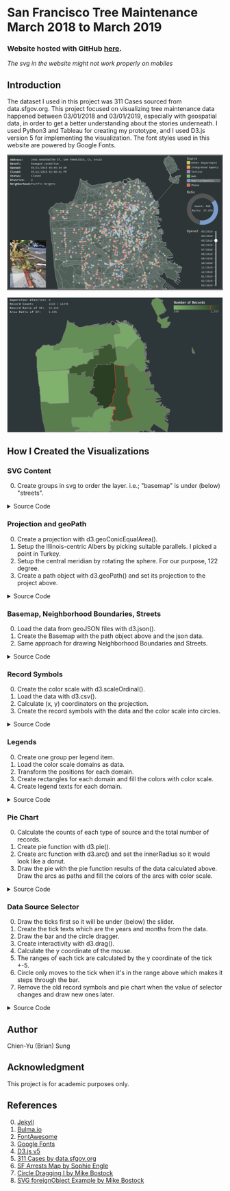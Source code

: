 # San Francisco Tree Maintenance March 2018 to March 2019

### Website hosted with GitHub [here](https://ohbriansung.github.io/data_visualization_hw3/).

*The svg in the website might not work properly on mobiles*

## Introduction

The dataset I used in this project was 311 Cases sourced from data.sfgov.org. This project focused on visualizing tree maintenance data happened between 03/01/2018 and 03/01/2019, especially with geospatial data, in order to get a better understanding about the stories underneath. I used Python3 and Tableau for creating my prototype, and I used D3.js version 5 for implementing the visualization. The font styles used in this website are powered by Google Fonts.

![screenshot](https://raw.githubusercontent.com/ohbriansung/data_visualization_hw3/gh-pages/img/screenshot.png)

![screenshot2](https://raw.githubusercontent.com/ohbriansung/data_visualization_hw3/gh-pages/img/screenshot2.png)

## How I Created the Visualizations

### SVG Content

0. Create groups in svg to order the layer. i.e.; "basemap" is under \(below\) "streets".

<details>
<summary>Source Code</summary>

```Html5
<svg id="svg1" class="map">
    <g id="basemap"></g>
    <g id="streets" pointer-events="none"></g>
    <g id="outline" pointer-events="none"></g>
    <g id="records"></g>
    <g id="piechar"></g>
    <g id="legends"></g>
    <g id="tooltip" pointer-events="none"></g>
    <g id="details" pointer-events="none"></g>
    <g id="picture" pointer-events="none"></g>
    <g id="dslider"></g>
</svg>
```

</details>

### Projection and geoPath

0. Create a projection with d3.geoConicEqualArea\(\).
1. Setup the Illinois-centric Albers by picking suitable parallels. I picked a point in Turkey.
1. Setup the central meridian by rotating the sphere. For our purpose, 122 degree.
1. Create a path object with d3.geoPath\(\) and set its projection to the project above.

<details>
<summary>Source Code</summary>
    
```JavaScript
const projection = d3.geoConicEqualArea();
projection.parallels([37.692514, 37.840699]);
projection.rotate([122, 0]);
const path = d3.geoPath().projection(projection);
```

</details>

### Basemap, Neighborhood Boundaries, Streets

0. Load the data from geoJSON files with d3.json\(\).
1. Create the Basemap with the path object above and the json data.
1. Same approach for drawing Neighborhood Boundaries and Streets.

<details>
<summary>Source Code</summary>

```JavaScript
let basemap = g.basemap.selectAll("path.land")
    .data(json["features"])
    .enter()
    .append("path")
    .attr("d", path)
    .attr("class", "land");

let outline = g.outline.selectAll("path.neighborhood")
    .data(json["features"])
    .enter()
    .append("path")
    .attr("d", whichPath)
    .attr("class", "neighborhood");

let street = g.streets.selectAll("path.street")
    .data(json)
    .enter()
    .append("path")
    .attr("d", path)
    .attr("class", "street");
```

</details>

### Record Symbols

0. Create the color scale with d3.scaleOrdinal\(\).
1. Load the data with d3.csv\(\).
1. Calculate \(x, y\) coordinators on the projection.
1. Create the record symbols with the data and the color scale into circles.

<details>
<summary>Source Code</summary>

```JavaScript
const colors = {
    "Other Department": "#CDCC5D",
    "Integrated Agency": "#FF9E4A",
    "Twitter": "#AD8BC9",
    "Web": "#67BF5C",
    "Mobile/Open311": "#729ECE",
    "Phone": "#ED665D"
};

const colorScale = d3.scaleOrdinal()
    .range(Object.entries(colors).map(e => e[1]))
    .domain(Object.entries(colors).map(e => e[0]));

data.forEach(function(row) {
    let lat = parseFloat(row.Latitude);
    let lon = parseFloat(row.Longitude)
    let pixels = projection([lon, lat]);
    row.x = pixels[0];
    row.y = pixels[1];
});

let symbols = g.records.selectAll("circle")
    .data(data)
    .enter()
    .append("circle")
    .attr("cx", d => d.x)
    .attr("cy", d => d.y)
    .attr("r", 3)
    .attr("class", "symbol")
    .style("fill", d => colorScale(d.Source));
```

</details>

### Legends

0. Create one group per legend item.
1. Load the color scale domains as data.
1. Transform the positions for each domain.
1. Create rectangles for each domain and fill the colors with color scale.
1. Create legend texts for each domain.

<details>
<summary>Source Code</summary>
    
```JavaScript
let legend = g.legends.selectAll("g")
    .data(colorScale.domain())
    .enter()
    .append("g")
    .attr("class", "legend")
    .attr("transform",function(d, i) {
        return translate(
            attr.plotWidth - attr.margin.right, attr.margin.top + i * 20
        );
    });
```

```JavaScript
legend.append("rect")
    .attr("width", 15)
    .attr("height", 15)
    .attr("class", "legendColor")
    .style("fill", colorScale);

legend.append("text")
    .attr("x", 20)
    .attr("y", 12)
    .style("text-anchor", "start")
    .text(d => d);
```

</details>

### Pie Chart

0. Calculate the counts of each type of source and the total number of records.
1. Create pie function with d3.pie\(\).
1. Create arc function with d3.arc\(\) and set the innerRadius so it would look like a donut.
1. Draw the pie with the pie function results of the data calculated above. Draw the arcs as paths and fill the colors of the arcs with color scale.

<details>
<summary>Source Code</summary>

```JavaScript
let pie = d3.pie()
    .sort(null)
    .value(d => d.value);

let arc = d3.arc()
    .innerRadius(innerRadius)
    .outerRadius(outerRadius);

let arcs = g.piechar.selectAll(".arc")
    .data(pie(map))
    .enter()
    .append("path")
    .attr("class", "arc")
    .attr("d", arc)
    .style("fill", d => colorScale(d.data.source))
    .style("stroke", "none");
```

</details>

### Data Source Selector

0. Draw the ticks first so it will be under \(below\) the slider.
1. Create the tick texts which are the years and months from the data.
1. Draw the bar and the circle dragger.
1. Create interactivity with d3.drag\(\).
1. Calculate the y coordinate of the mouse.
1. The ranges of each tick are calculated by the y coordinate of the tick +-5.
1. Circle only moves to the tick when it's in the range above which makes it steps through the bar.
1. Remove the old record symbols and pie chart when the value of selector changes and draw new ones later.

<details>
<summary>Source Code</summary>

```JavaScript
let ticks = g.dslider.selectAll(".tick")
    .data(attr.coordinate.data)
    .enter()
    .append("line")
    .attr("x1", attr.coordinate.x)
    .attr("x2", attr.coordinate.x - 10)
    .attr("y1", d => attr.coordinate.y1 + d * 20)
    .attr("y2", d => attr.coordinate.y1 + d * 20)
    .style("stroke", "#AAAAAA")
    .style("stroke-width", 1);

let texts = g.dslider.selectAll("text")
    .data(attr.coordinate.data)
    .enter()
    .append("text")
    .attr("dx", attr.coordinate.x - 15)
    .attr("dy", d => attr.coordinate.y1 + d * 20 + 4)
    .attr("text-anchor", "end")
    .text(function(d) {
        d += 3;
        let y = d >= 13 ? 2019 : 2018;
        d = d <= 12 ? d : d % 12;
        let m = ("0" + d).slice(-2);

        return m + "/" + y;
    })
    .on("click", dragEnd);

let bar = g.dslider.append("line")
    .attr("x1", attr.coordinate.x)
    .attr("x2", attr.coordinate.x)
    .attr("y1", attr.coordinate.y1)
    .attr("y2", attr.coordinate.y2)
    .style("stroke", "#AAAAAA")
    .style("stroke-linecap", "round")
    .style("stroke-width", 5)
    .style("cursor", "pointer")
    .on("click", dragEnd);

let dragger = g.dslider.append("circle")
    .attr("r", 7)
    .attr("cx", attr.coordinate.x)
    .attr("cy", attr.coordinate.y1)
    .style("fill", "#FFFFFF")
    .style("cursor", "pointer")
    .call(
        d3.drag()
        .on("drag", dragging)
        .on("end", dragEnd)
    );

function dragging(d) {
    let y = d3.mouse(this)[1]; // Tracking y coordinate of mouse

    y = y < attr.coordinate.y1
            ? attr.coordinate.y1
            : y > attr.coordinate.y2
            ? attr.coordinate.y2
            : y; // Setup boundaries for y

    y = parseInt(y % 20 <= attr.coordinate.mid ? y / 20 : y / 20 + 1) * 20; // Stepping
    g.dslider.select("circle").attr("cy", y); // Changing circle position
}

function dragEnd(d) {
    let y = d3.mouse(this)[1]; // Tracking y coordinate of mouse

    y = y < attr.coordinate.y1
            ? attr.coordinate.y1
            : y > attr.coordinate.y2
            ? attr.coordinate.y2
            : y; // Setup boundaries for y

    y = parseInt(y % 20 <= attr.coordinate.mid ? y / 20 : y / 20 + 1) * 20; // Stepping
    g.dslider.select("circle").attr("cy", y); // Changing circle position

    if (attr.coordinate.current != y) {
        attr.coordinate.current = y;

        g.records
            .selectAll("circle")
            .transition()
            .duration(100)
            .style("opacity", 0)
            .remove();

        g.piechar
            .selectAll(".arc")
            .transition()
            .duration(100)
            .style("opacity", 0)
            .remove();

        let month = (y - attr.coordinate.y1) / 20 + 3;
        setTimeout(function() {
            let data = filterByMonth(dataset, month);
            let recordCount = drawRecords(data);
            drawPie(recordCount);
        }, 400);
    }
}
```

</details>

## Author

Chien-Yu (Brian) Sung

## Acknowledgment

This project is for academic purposes only.

## References

0. [Jekyll](https://help.github.com/articles/setting-up-your-github-pages-site-locally-with-jekyll/)
1. [Bulma.io](https://bulma.io/)
1. [FontAwesome](https://fontawesome.com/)
1. [Google Fonts](https://fonts.google.com/)
1. [D3.js v5](https://d3js.org)
1. [311 Cases by data.sfgov.org](https://data.sfgov.org/City-Infrastructure/311-Cases/vw6y-z8j6)
1. [SF Arrests Map by Sophie Engle](https://bl.ocks.org/sjengle/2f6d4832397e3cdd78d735774cb5a4f2)
1. [Circle Dragging I by Mike Bostock](https://bl.ocks.org/mbostock/22994cc97fefaeede0d861e6815a847e)
1. [SVG foreignObject Example by Mike Bostock](https://bl.ocks.org/mbostock/1424037)
